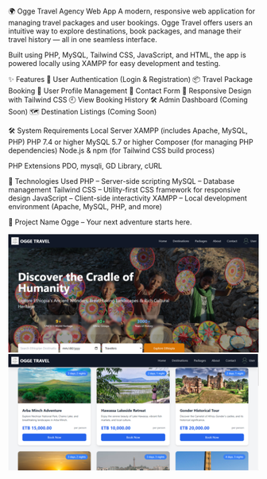 🌍 Ogge Travel Agency Web App
A modern, responsive web application for managing travel packages and user bookings. Ogge Travel offers users an intuitive way to explore destinations, book packages, and manage their travel history — all in one seamless interface.

Built using PHP, MySQL, Tailwind CSS, JavaScript, and HTML, the app is powered locally using XAMPP for easy development and testing.

✨ Features
🔐 User Authentication (Login & Registration)
📦 Travel Package Booking
👤 User Profile Management
📩 Contact Form
📱 Responsive Design with Tailwind CSS
🕘 View Booking History
🛠️ Admin Dashboard (Coming Soon)
🗺️ Destination Listings (Coming Soon)

🛠️ System Requirements
Local Server
XAMPP (includes Apache, MySQL, PHP)
PHP 7.4 or higher
MySQL 5.7 or higher
Composer (for managing PHP dependencies)
Node.js & npm (for Tailwind CSS build process)

PHP Extensions
PDO, mysqli, GD Library, cURL

🚀 Technologies Used
PHP – Server-side scripting
MySQL – Database management
Tailwind CSS – Utility-first CSS framework for responsive design
JavaScript – Client-side interactivity
XAMPP – Local development environment (Apache, MySQL, PHP, and more)

📌 Project Name
Ogge – Your next adventure starts here.

![Ogge Website](image.png)
![Ogge Website](image-2.png)
